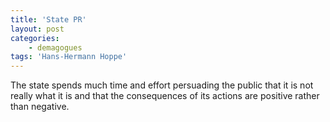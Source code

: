 ```yaml
---
title: 'State PR'
layout: post
categories:
    - demagogues
tags: 'Hans-Hermann Hoppe'
---
```


The state spends much time and effort persuading the public that it is not really what it is and that the consequences of its actions are positive rather than negative.